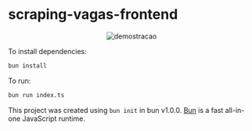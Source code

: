 # scraping-vagas-frontend
<div align="center">

![demostracao](https://github.com/Odisseu93/scraping-vagas-frontend/assets/76600539/7be7fda9-0a43-411a-9205-e2822bce3e0e)

</div>

To install dependencies:

```bash
bun install
```

To run:

```bash
bun run index.ts
```

This project was created using `bun init` in bun v1.0.0. [Bun](https://bun.sh) is a fast all-in-one JavaScript runtime.
